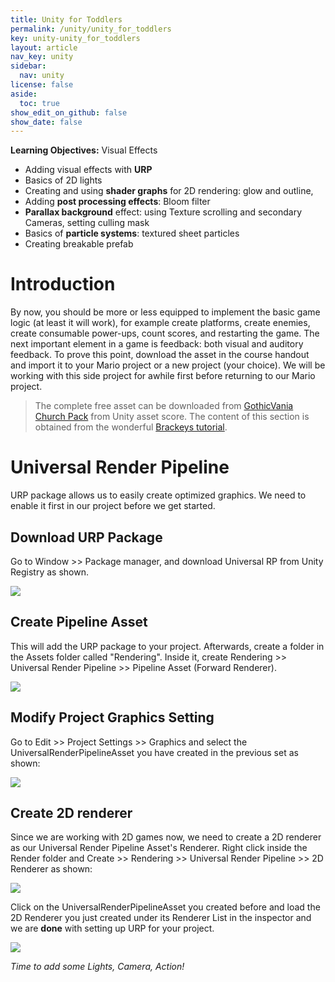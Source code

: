 ```yaml
---
title: Unity for Toddlers
permalink: /unity/unity_for_toddlers
key: unity-unity_for_toddlers
layout: article
nav_key: unity
sidebar:
  nav: unity
license: false
aside:
  toc: true
show_edit_on_github: false
show_date: false
---
```


**Learning Objectives:** Visual Effects

-   Adding visual effects with **URP**
- Basics of 2D lights 
-   Creating and using **shader graphs** for 2D rendering: glow and outline,
-   Adding **post processing effects**: Bloom filter
-   **Parallax background** effect: using Texture scrolling and secondary Cameras, setting culling mask
- Basics of **particle systems**: textured sheet particles
- Creating breakable prefab

# Introduction

By now, you should be more or less equipped to implement the basic game logic (at least it will work), for example create platforms, create enemies, create consumable power-ups, count scores, and restarting the game. The next important element in a game is feedback: both visual and auditory feedback. To prove this point, download the asset in the course handout and import it to your Mario project or a new project (your choice). We will be working with this side project for awhile first before returning to our Mario project. 

> The complete free asset can be downloaded from [GothicVania Church Pack](https://assetstore.unity.com/packages/2d/characters/gothicvania-church-pack-147117?aid=1101lPGj&utm_source=aff) from Unity asset score. The content of this section is obtained from the wonderful [Brackeys tutorial](https://www.youtube.com/watch?v=WiDVoj5VQ4c). 


# Universal Render Pipeline

URP package allows us to easily create optimized graphics. We need to enable it first in our project before we get started. 

## Download URP Package
Go to Window >> Package manager, and download Universal RP from Unity Registry as shown. 

<img src="https://www.dropbox.com/s/7v0dbmiccay7hu5/1.png?raw=1"  class="center_ninety"/>


## Create Pipeline Asset 
This will add the URP package to your project. Afterwards, create a folder in the Assets folder called "Rendering". Inside it, create Rendering >> Universal Render Pipeline >> Pipeline Asset (Forward Renderer). 

<img src="/50033/assets/images/lab2/1.png"  class="center_seventy"/>

## Modify Project Graphics Setting

Go to Edit >> Project Settings >> Graphics and select the UniversalRenderPipelineAsset you have created in the previous set as shown:

<img src="https://www.dropbox.com/s/ws2vqn922gxnqrb/3.png?raw=1"  class="center_ninety"/>

## Create 2D renderer 
Since we are working with 2D games now, we need to create a 2D renderer as our Universal Render Pipeline Asset's Renderer. Right click inside the Render folder and Create >> Rendering >> Universal Render Pipeline >> 2D Renderer as shown:

<img src="https://www.dropbox.com/s/p76bbmrb2ke6nzq/4.png?raw=1"  class="center_ninety"/>

Click on the UniversalRenderPipelineAsset you created before and load the 2D Renderer you just created under its Renderer List in the inspector and we are **done** with setting up URP for your project. 

<img src="https://www.dropbox.com/s/i54jrije3aylsx3/5.png?raw=1"  class="center_ninety"/>


*Time to add some Lights, Camera, Action!*
